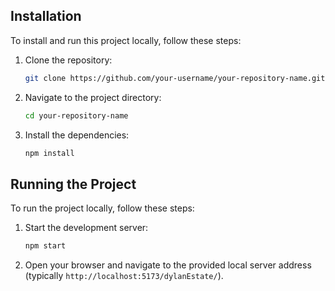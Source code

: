 ## Installation

To install and run this project locally, follow these steps:

1. Clone the repository:
    ```bash
    git clone https://github.com/your-username/your-repository-name.git
    ```

2. Navigate to the project directory:
    ```bash
    cd your-repository-name
    ```

3. Install the dependencies:
    ```bash
    npm install
    ```

## Running the Project

To run the project locally, follow these steps:

1. Start the development server:
    ```bash
    npm start
    ```

2. Open your browser and navigate to the provided local server address (typically `http://localhost:5173/dylanEstate/`).



